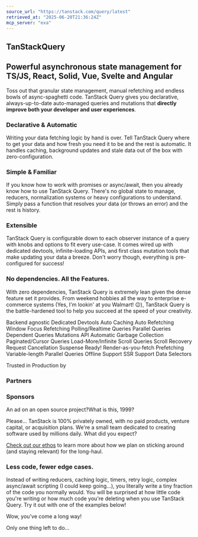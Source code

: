 ```yaml
---
source_url: "https://tanstack.com/query/latest"
retrieved_at: "2025-06-20T21:36:24Z"
mcp_server: "exa"
---
```

## TanStackQuery

## Powerful asynchronous state management for TS/JS, React, Solid, Vue, Svelte and Angular

Toss out that granular state management, manual refetching and endless bowls of async-spaghetti code. TanStack Query gives you declarative, always-up-to-date auto-managed queries and mutations that **directly improve both your developer and user experiences**.

### Declarative & Automatic

Writing your data fetching logic by hand is over. Tell TanStack Query where to get your data and how fresh you need it to be and the rest is automatic. It handles caching, background updates and stale data out of the box with zero-configuration.

### Simple & Familiar

If you know how to work with promises or async/await, then you already know how to use TanStack Query. There's no global state to manage, reducers, normalization systems or heavy configurations to understand. Simply pass a function that resolves your data (or throws an error) and the rest is history.

### Extensible

TanStack Query is configurable down to each observer instance of a query with knobs and options to fit every use-case. It comes wired up with dedicated devtools, infinite-loading APIs, and first class mutation tools that make updating your data a breeze. Don't worry though, everything is pre-configured for success!

### No dependencies. All the Features.

With zero dependencies, TanStack Query is extremely lean given the dense feature set it provides. From weekend hobbies all the way to enterprise e-commerce systems (Yes, I'm lookin' at you Walmart! 😉), TanStack Query is the battle-hardened tool to help you succeed at the speed of your creativity.

Backend agnostic Dedicated Devtools Auto Caching Auto Refetching Window Focus Refetching Polling/Realtime Queries Parallel Queries Dependent Queries Mutations API Automatic Garbage Collection Paginated/Cursor Queries Load-More/Infinite Scroll Queries Scroll Recovery Request Cancellation Suspense Ready! Render-as-you-fetch Prefetching Variable-length Parallel Queries Offline Support SSR Support Data Selectors

Trusted in Production by

### Partners

### Sponsors

An ad on an open source project?What is this, 1999?

Please... TanStack is 100% privately owned, with no paid products, venture capital, or acquisition plans. We're a small team dedicated to creating software used by millions daily. What did you expect?

[Check out our ethos](https://tanstack.com/ethos) to learn more about how we plan on sticking around (and staying relevant) for the long-haul.

### Less code, fewer edge cases.

Instead of writing reducers, caching logic, timers, retry logic, complex async/await scripting (I could keep going...), you literally write a tiny fraction of the code you normally would. You will be surprised at how little code you're writing or how much code you're deleting when you use TanStack Query. Try it out with one of the examples below!

Wow, you've come a long way!

Only one thing left to do...